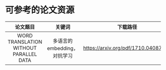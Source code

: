 # 可参考的论文资源

| 论文题目 | 关键词 | 下载路径 | github路径 |
| :-----------: | :-----------: | :------------: | :--------------:|
| WORD TRANSLATION WITHOUT PARALLEL DATA | 多语言的embedding，对抗学习 | https://arxiv.org/pdf/1710.04087.pdf | https://github.com/facebookresearch/MUSE |
